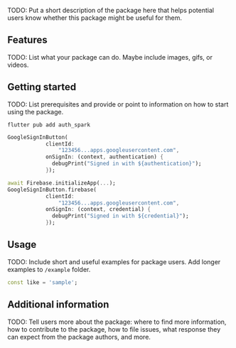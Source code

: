 <!--
This README describes the package. If you publish this package to pub.dev,
this README's contents appear on the landing page for your package.

For information about how to write a good package README, see the guide for
[writing package pages](https://dart.dev/tools/pub/writing-package-pages).

For general information about developing packages, see the Dart guide for
[creating packages](https://dart.dev/guides/libraries/create-packages)
and the Flutter guide for
[developing packages and plugins](https://flutter.dev/to/develop-packages).
-->

TODO: Put a short description of the package here that helps potential users
know whether this package might be useful for them.

## Features

TODO: List what your package can do. Maybe include images, gifs, or videos.

## Getting started

TODO: List prerequisites and provide or point to information on how to
start using the package.

```
flutter pub add auth_spark
```

```dart
GoogleSignInButton(
            clientId:
                "123456...apps.googleusercontent.com",
            onSignIn: (context, authentication) {
              debugPrint("Signed in with ${authentication}");
            });
```
```dart
await Firebase.initializeApp(...);
GoogleSignInButton.firebase(
            clientId:
                "123456...apps.googleusercontent.com",
            onSignIn: (context, credential) {
              debugPrint("Signed in with ${credential}");
            });
```

## Usage

TODO: Include short and useful examples for package users. Add longer examples
to `/example` folder.

```dart
const like = 'sample';
```

## Additional information

TODO: Tell users more about the package: where to find more information, how to
contribute to the package, how to file issues, what response they can expect
from the package authors, and more.
